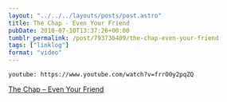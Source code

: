 ```yaml
---
layout: "../../../layouts/posts/post.astro"
title: The Chap - Even Your Friend
pubDate: 2010-07-10T13:37:26+00:00
tumblr_permalink: /post/793730409/the-chap-even-your-friend
tags: ["linklog"]
format: "video"
---
```


`youtube: https://www.youtube.com/watch?v=frrO0y2pqZQ`

[The Chap &#8211; Even Your Friend][1]

[1]: https://www.youtube.com/watch?v=frrO0y2pqZQ
